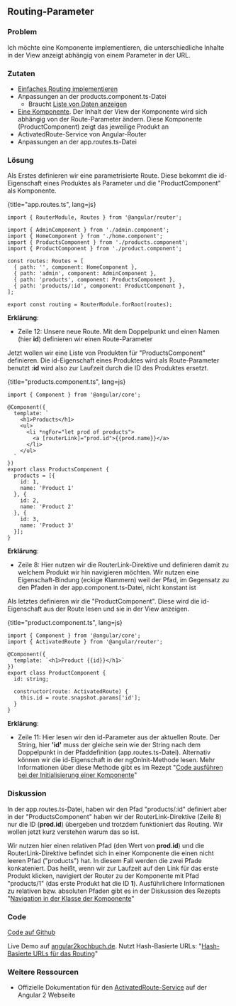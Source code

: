 ## Routing-Parameter

### Problem

Ich möchte eine Komponente implementieren, die unterschiedliche Inhalte in der View anzeigt abhängig von einem Parameter in der URL.

### Zutaten

* [Einfaches Routing implementieren](#c06-routing-basics)
* Anpassungen an der products.component.ts-Datei
  * Braucht [Liste von Daten anzeigen](#c03-data-list)
* [Eine Komponente](#c02-component-definition). Der Inhalt der View der Komponente wird sich abhängig von der Route-Parameter ändern. Diese Komponente (ProductComponent) zeigt das jeweilige Produkt an
* ActivatedRoute-Service von Angular-Router
* Anpassungen an der app.routes.ts-Datei

### Lösung

Als Erstes definieren wir eine parametrisierte Route.
Diese bekommt die id-Eigenschaft eines Produktes als Parameter und die "ProductComponent" als Komponente.

{title="app.routes.ts", lang=js}
```
import { RouterModule, Routes } from '@angular/router';

import { AdminComponent } from './admin.component';
import { HomeComponent } from './home.component';
import { ProductsComponent } from './products.component';
import { ProductComponent } from './product.component';

const routes: Routes = [
  { path: '', component: HomeComponent },
  { path: 'admin', component: AdminComponent },
  { path: 'products', component: ProductsComponent },
  { path: 'products/:id', component: ProductComponent },
];

export const routing = RouterModule.forRoot(routes);
```

__Erklärung__:

* Zeile 12: Unsere neue Route. Mit dem Doppelpunkt und einen Namen (hier __id__) definieren wir einen Route-Parameter

Jetzt wollen wir eine Liste von Produkten für "ProductsComponent" definieren.
Die id-Eigenschaft eines Produktes wird als Route-Parameter benutzt __:id__ wird also zur Laufzeit durch die ID des Produktes ersetzt.

{title="products.component.ts", lang=js}
```
import { Component } from '@angular/core';

@Component({
  template: `
    <h1>Products</h1>
    <ul>
      <li *ngFor="let prod of products">
        <a [routerLink]="prod.id">{{prod.name}}</a>
      </li>
    </ul>
  `
})
export class ProductsComponent {
  products = [{
    id: 1,
    name: 'Product 1'
  }, {
    id: 2,
    name: 'Product 2'
  }, {
    id: 3,
    name: 'Product 3'
  }];
}
```

__Erklärung__:

* Zeile 8: Hier nutzen wir die RouterLink-Direktive und definieren damit zu welchem Produkt wir hin navigieren möchten. Wir nutzen eine Eigenschaft-Bindung (eckige Klammern) weil der Pfad, im Gegensatz zu den Pfaden in der app.component.ts-Datei, nicht konstant ist

Als letztes definieren wir die "ProductComponent".
Diese wird die id-Eigenschaft aus der Route lesen und sie in der View anzeigen.

{title="product.component.ts", lang=js}
```
import { Component } from '@angular/core';
import { ActivatedRoute } from '@angular/router';

@Component({
  template: `<h1>Product {{id}}</h1>`
})
export class ProductComponent {
  id: string;

  constructor(route: ActivatedRoute) {
    this.id = route.snapshot.params['id'];
  }
}
```

__Erklärung__:

* Zeile 11: Hier lesen wir den id-Parameter aus der aktuellen Route. Der String, hier __'id'__ muss der gleiche sein wie der String nach dem Doppelpunkt in der Pfaddefinition (app.routes.ts-Datei). Alternativ können wir die id-Eigenschaft in der ngOnInit-Methode lesen. Mehr Informationen über diese Methode gibt es im Rezept "[Code ausführen bei der Initialisierung einer Komponente](#c07-on-init)"

### Diskussion

In der app.routes.ts-Datei, haben wir den Pfad "products/:id" definiert aber in der "ProductsComponent" haben wir der RouterLink-Direktive (Zeile 8) nur die ID (__prod.id__) übergeben und trotzdem funktioniert das Routing.
Wir wollen jetzt kurz verstehen warum das so ist.

Wir nutzen hier einen relativen Pfad (den Wert von __prod.id__) und die RouterLink-Direktive befindet sich in einer Komponente die einen nicht leeren Pfad ("products") hat.
In diesem Fall werden die zwei Pfade konkateniert.
Das heißt, wenn wir zur Laufzeit auf den Link für das erste Produkt klicken, navigiert der Router zu der Komponente mit Pfad "products/1" (das erste Produkt hat die ID __1__).
Ausführlichere Informationen zu relativen bzw. absoluten Pfaden gibt es in der Diskussion des Rezepts "[Navigation in der Klasse der Komponente](#c06-navigate-in-class)"

### Code

[Code auf Github](https://github.com/jsperts/angular2_kochbuch_code/tree/master/06-Routing_Recipes/06-Routing_Parameters)

Live Demo auf [angular2kochbuch.de](http://angular2kochbuch.de/examples/code/06-Routing_Recipes/06-Routing_Parameters/index.html).
Nutzt Hash-Basierte URLs: "[Hash-Basierte URLs für das Routing](#c06-hash-based-url)"

### Weitere Ressourcen

* Offizielle Dokumentation für den [ActivatedRoute-Service](https://angular.io/docs/ts/latest/api/router/index/ActivatedRoute-interface.html) auf der Angular 2 Webseite

